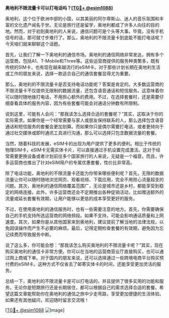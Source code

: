 **奥地利不限流量卡可以打电话吗？[[TG💪+ @esim1088](https://t.me/s/esim1088)]**

奥地利，这个位于欧洲中部的小国，以其美丽的阿尔卑斯山、迷人的音乐氛围和丰富的文化遗产闻名于世。无论是旅行还是留学，奥地利都成了许多人向往的目的地。然而，对于初到奥地利的人来说，通信问题可是个头等大事。毕竟，没有手机信号的话，那可就寸步难行了。那么，奥地利的不限流量卡到底能不能打电话呢？今天咱们就来聊聊这个话题。

首先，让我们了解一下奥地利的通信市场。奥地利的通信网络非常发达，拥有多个运营商，包括A1、T-Mobile和Three等。这些运营商提供的服务种类繁多，既有传统的SIM卡，也有现在越来越流行的eSIM卡。对于那些计划长期在奥地利生活或工作的朋友来说，选择一款适合自己的通信套餐显得尤为重要。

那么，奥地利的不限流量卡是否支持电话功能呢？答案是肯定的。大多数运营商的不限流量卡不仅提供无限制的数据流量，还包含语音通话和短信服务。这意味着你可以随时随地拨打电话，不用担心额外的费用。不过，在选择套餐时，还是需要仔细查看具体的服务内容，因为有些套餐可能会对通话分钟数有所限制。

说到这里，可能有人会问：“那我该怎么选择合适的套餐呢？”其实，这取决于你的实际需求。如果你是一个经常需要与家人或朋友保持联系的人，那么选择包含语音通话和短信服务的套餐会更加划算。而如果你只是偶尔需要打电话，或者更倾向于通过社交媒体或即时通讯工具进行沟通，那么可以选择只包含数据流量的套餐。

当然，随着科技的发展，eSIM卡的出现为用户提供了更多的便利。相比于传统的物理SIM卡，eSIM卡无需实体卡片，可以直接通过手机设置完成激活。这对于经常需要更换设备或者计划前往多个国家旅行的人来说，无疑是一个福音。而且，许多运营商也推出了针对eSIM用户的专属优惠套餐，性价比非常高。

除了电话功能，奥地利的不限流量卡还能为你带来哪些便利呢？首先，无限的数据流量让你可以随时随地浏览网页、观看视频、下载应用，完全不用担心流量超支的问题。其次，奥地利的通信网络覆盖范围广，无论是城市还是乡村，都能享受到稳定的网络连接。此外，许多运营商还会不定期推出各种促销活动，比如赠送额外的流量或延长套餐有效期，让用户能够以更低的成本享受更好的服务。

不过，在使用奥地利的通信服务时，也有一些需要注意的地方。首先，你需要确保自己的手机支持所选运营商的网络频段。如果不支持，可能会影响通话质量和上网速度。其次，如果你是从其他国家来到奥地利，建议提前了解当地的法律法规，以免因误操作而产生不必要的麻烦。最后，记得定期检查套餐的有效期，避免因为忘记续费而导致服务中断。

说了这么多，你可能会想：“那我该怎么购买奥地利的不限流量卡呢？”其实，现在购买奥地利的通信卡非常方便。你可以在当地的运营商营业厅直接购买，也可以通过网上商城下单。对于国内的朋友来说，还可以选择通过一些跨境电商平台购买预付费的eSIM卡。这种方式不仅省去了邮寄实体卡的时间，还能享受更加灵活的服务。

总结一下，奥地利的不限流量卡是可以打电话的，并且提供了很多实用的功能和服务。无论你是短期旅行还是长期居住，都可以根据自己的需求选择合适的套餐。希望这篇文章能帮助你在奥地利的通信之旅中少走弯路，享受更加便捷的生活体验。如果还有其他疑问，欢迎随时留言交流哦！

[[TG💪+ @esim1088](https://t.me/s/esim1088) ![Image](https://i.postimg.cc/4NQfJmqS/Snipaste-2025-05-13-00-14-12.png)]